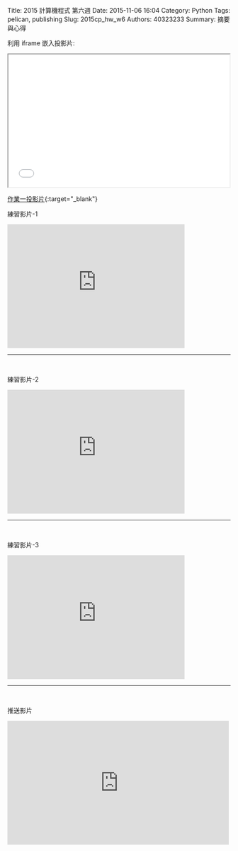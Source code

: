 Title: 2015 計算機程式 第六週
Date: 2015-11-06 16:04
Category: Python
Tags: pelican, publishing
Slug: 2015cp_hw_w6
Authors: 40323233
Summary: 摘要與心得

利用 iframe 嵌入投影片:

<iframe src="simplest4.html" width="500" height="300"></iframe>

[作業一投影片](simplest4.html){:target="_blank"}
<br>
<p>練習影片-1</p>
<iframe src="https://player.vimeo.com/video/144201598" width="400" height="280" frameborder="0" webkitallowfullscreen mozallowfullscreen allowfullscreen></iframe>
<hr>
<br>
<p>練習影片-2</p>
<iframe src="https://player.vimeo.com/video/144201597" width="400" height="280" frameborder="0" webkitallowfullscreen mozallowfullscreen allowfullscreen></iframe>
<hr>
<br>
<p>練習影片-3</p>
<iframe src="https://player.vimeo.com/video/144201599" width="400" height="280" frameborder="0" webkitallowfullscreen mozallowfullscreen allowfullscreen></iframe>
<hr>
<br>
<p>推送影片</p>
<iframe src="https://player.vimeo.com/video/144203228" width="500" height="280" frameborder="0" webkitallowfullscreen mozallowfullscreen allowfullscreen></iframe>
<br>
<br>


